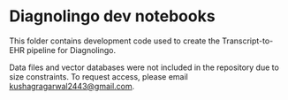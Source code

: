 # Diagnolingo dev notebooks

This folder contains development code used to create the Transcript-to-EHR pipeline for Diagnolingo.

Data files and vector databases were not included in the repository due to size constraints. To request access, please email kushagragarwal2443@gmail.com.
